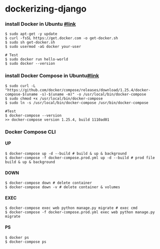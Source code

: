 # dockerizing-django

### install Docker in Ubuntu [#link](https://docs.docker.com/install/linux/docker-ce/ubuntu/)

```
$ sudo apt-get -y update
$ curl -fsSL https://get.docker.com -o get-docker.sh
$ sudo sh get-docker.sh
$ sudo usermod -aG docker your-user

# Test
$ sudo docker run hello-world
$ sudo docker --version
```

### install Docker Compose in Ubuntu[#link](https://docs.docker.com/compose/install/)

```
$ sudo curl -L "https://github.com/docker/compose/releases/download/1.25.4/docker-compose-$(uname -s)-$(uname -m)" -o /usr/local/bin/docker-compose
$ sudo chmod +x /usr/local/bin/docker-compose
$ sudo ln -s /usr/local/bin/docker-compose /usr/bin/docker-compose

#Test
$ docker-compose --version
>> docker-compose version 1.25.4, build 1110ad01
```

### Docker Compose CLI

#### UP

```
$ docker-compose up -d --build # build & up & background
$ docker-compose -f docker-compose.prod.yml up -d --build # prod file build & up & background
```

#### DOWN

```
$ docker-compose down # delete container
$ docker-compose down -v # delete container & volumes
```

#### EXEC

```
$ docker-compose exec web python manage.py migrate # exec cmd
$ docker-compose -f docker-compose.prod.yml exec web python manage.py migrate
```

#### PS

```
$ docker ps
$ docker-compose ps
```

